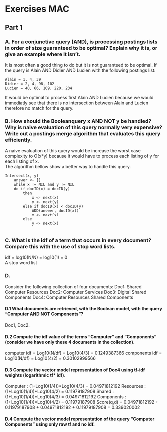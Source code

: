 # Exercises MAC
## Part 1
### A. For a conjunctive query (AND), is processing postings lists in order of size guaranteed to be optimal? Explain why it is, or give an example where it isn’t.
It is most often a good thing to do but it is not guaranteed to be optimal. If the query is Alain AND Didier AND Lucien with the following postings list:
```
Alain = 1, 4, 39
Didier = 2, 4, 98, 102
Lucien = 40, 66, 109, 220, 234
```
It would be optimal to process first Alain AND Lucien because we would immediatly see that there is no intersection between Alain and Lucien therefore no match for the query.
### B. How should the Booleanquery x AND NOT y be handled? Why is naive evaluation of this query normally very expensive? Write out a postings merge algorithm that evaluates this query efficiently.
A naive evaluation of this query would be increase the worst case complexity to O(x*y) because it would have to process each listing of y for each listing of x.  
The algorithm bellow show a better way to handle this query.  
```
Intersect(x, y)
    answer <- []
    while x != NIL and y != NIL
    do if docID(x) = docID(y)
        then 
            x <- next(x)
            y <- next(y)
        else if docID(x) < docID(y)
            ADD(answer, docID(x))
            x <- next(x)
        else 
            y <- next(x)
            
```
### C. What is the idf of a term that occurs in every document? Compare this with the use of stop word lists.
idf = log10(N/N) = log10(1) = 0  
A stop word list
### D.
Consider the following collection of four documents:
Doc1: Shared Computer Resources
Doc2: Computer Services
Doc3: Digital Shared Components
Doc4: Computer Resources Shared Components
#### D.1 What documents are retrieved, with the Boolean model, with the query “Computer AND NOT Components”?
Doc1, Doc2.
#### D.2 Compute the idf value of the terms “Computer” and “Components” (consider we have only these 4 documents in the collection).
computer idf = Log10(N/df) = Log10(4/3) = 0.1249387366
components idf = Log10(N/df) = Log10(4/2) = 0.30102999566
#### D.3 Compute the vector model representation of Doc4 using tf-idf weights (logarithmic tf* idf).
Computer : (1+Log10(1/4))*Log10(4/3) = 0.04971812192
Resources : (1+Log10(1/4))*Log10(4/2) = 0.11979187908
Shared : (1+Log10(1/4))*Log10(4/3) = 0.04971812192
Components : (1+Log10(1/4))*Log10(4/2) = 0.11979187908
Score(q,d) = 0.04971812192 + 0.11979187908 + 0.04971812192 + 0.11979187908 = 0.339020002
#### D.4 Compute the vector model representation of the query “Computer Components” using only raw tf and no idf.

